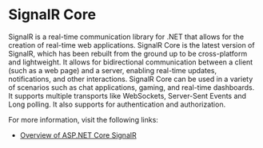 # SignalR Core

SignalR is a real-time communication library for .NET that allows for the creation of real-time web applications. SignalR Core is the latest version of SignalR, which has been rebuilt from the ground up to be cross-platform and lightweight. It allows for bidirectional communication between a client (such as a web page) and a server, enabling real-time updates, notifications, and other interactions. SignalR Core can be used in a variety of scenarios such as chat applications, gaming, and real-time dashboards. It supports multiple transports like WebSockets, Server-Sent Events and Long polling. It also supports for authentication and authorization.

For more information, visit the following links:

- [Overview of ASP.NET Core SignalR](https://learn.microsoft.com/en-us/aspnet/core/signalr/introduction?view=aspnetcore-7.0)